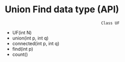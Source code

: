 # Union Find data type (API)
                                              Class UF
* UF(int N)
* union(int p, int q)
* connected(int p, int q)
* find(int p)
* count()
